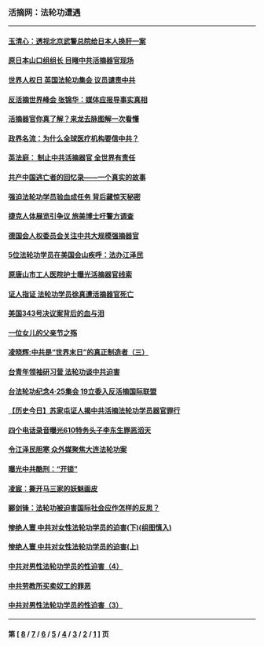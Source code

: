 ### 活摘网：法轮功遭遇
---
#### [玉清心：透视北京武警总院给日本人换肝一案](../../pages/nf5881/n13771978.md?06230430) 
#### [原日本山口组组长 目睹中共活摘器官现场](../../pages/nf5881/n13767360.md?06230430) 
#### [世界人权日 英国法轮功集会 议员谴责中共](../../pages/nf5881/n13431763.md?06230430) 
#### [反活摘世界峰会 张锦华：媒体应报导事实真相](../../pages/nf5881/n13278502.md?06230430) 
#### [活摘器官你真了解？来龙去脉图解一次看懂](../../pages/nf5881/n13013820.md?06230430) 
#### [政界名流：为什么全球医疗机构要信中共？](../../pages/nf5881/n11945479.md?06230430) 
#### [英法庭： 制止中共活摘器官 全世界有责任](../../pages/nf5881/n11330691.md?06230430) 
#### [共产中国逃亡者的回忆录——一个真实的故事](../../pages/nf5881/n10918649.md?06230430) 
#### [强迫法轮功学员验血成任务 背后藏惊天秘密](../../pages/nf5881/n4252384.md?06230430) 
#### [捷克人体展览引争议 旅美博士吁警方调查](../../pages/nf5881/n9429187.md?06230430) 
#### [德国会人权委员会关注中共大规模强摘器官](../../pages/nf5881/n8418950.md?06230430) 
#### [5位法轮功学员在美国会山疾呼：法办江泽民](../../pages/nf5881/n8101519.md?06230430) 
#### [原唐山市工人医院护士曝光活摘器官线索](../../pages/nf5881/n8076384.md?06230430) 
#### [证人指证 法轮功学员徐真遭活摘器官死亡](../../pages/nf5881/n8042467.md?06230430) 
#### [美国343号决议案背后的血与泪](../../pages/nf5881/n8020684.md?06230430) 
#### [一位女儿的父亲节之殇](../../pages/nf5881/n8014122.md?06230430) 
#### [凌晓辉:中共是“世界末日”的真正制造者（三）](../../pages/nf5881/n4210333.md?06230430) 
#### [台青年领袖研习营 法轮功谈中共迫害](../../pages/nf5881/n4141857.md?06230430) 
#### [台法轮功纪念4‧25集会 19立委入反活摘国际联盟](../../pages/nf5881/n4141821.md?06230430) 
#### [【历史今日】苏家屯证人揭中共活摘法轮功学员器官罪行](../../pages/nf5881/n4135912.md?06230430) 
#### [四个电话录音曝光610特务头子李东生罪恶滔天](../../pages/nf5881/n4040060.md?06230430) 
#### [令江泽民胆寒 众外媒聚焦大连法轮功案](../../pages/nf5881/n3932671.md?06230430) 
#### [曝光中共酷刑：“开锁”](../../pages/nf5881/n3889373.md?06230430) 
#### [凌宸：撕开马三家的妖魅画皮](../../pages/nf5881/n3849369.md?06230430) 
#### [郦剑锋：法轮功被迫害国际社会应作怎样的反思？](../../pages/nf5881/n3824560.md?06230430) 
#### [惨绝人寰 中共对女性法轮功学员的迫害(下)(组图慎入)](../../pages/nf5881/n3816285.md?06230430) 
#### [惨绝人寰 中共对女性法轮功学员的迫害(上)](../../pages/nf5881/n3815374.md?06230430) 
#### [中共对男性法轮功学员的性迫害（4）](../../pages/nf5881/n3769144.md?06230430) 
#### [中共劳教所买卖奴工的罪恶](../../pages/nf5881/n3769378.md?06230430) 
#### [中共对男性法轮功学员的性迫害（3）](../../pages/nf5881/n3768231.md?06230430) 

---
#### 第 [ [8](./8.md?06230430) / [7](./7.md?06230430) / [6](./6.md?06230430) / [5](./5.md?06230430) / [4](./4.md?06230430) / [3](./3.md?06230430) / [2](./2.md?06230430) / [1](./1.md?06230430) ] 页
